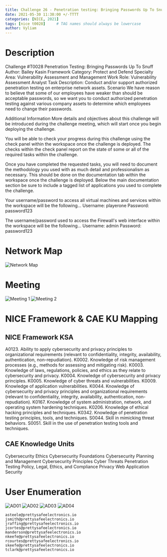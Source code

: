 ```yaml
---
title: Challenge 26 - Penetration testing: Bringing Passwords Up To Snuff
date: 2021-05-30 11:38:00 +/-TTTT
categories: [NICE, 2021]
tags: [nice t0028]     # TAG names should always be lowercase
author: Vyliam
---
```


# Description

Challenge #T0028
Penetration Testing: Bringing Passwords Up To Snuff
Author: Bailey Kasin
Framework Category: Protect and Defend
Specialty Area: Vulnerability Assessment and Management
Work Role: Vulnerability Assessment Analyst
Task Description: Conduct and/or support authorized penetration testing on enterprise network assets.
Scenario
We have reason to believe that some of our employees have weaker than should be acceptable passwords, so we want you to conduct authorized penetration testing against various company assets to determine which employees need to change their passwords.

Additional Information
More details and objectives about this challenge will be introduced during the challenge meeting, which will start once you begin deploying the challenge.

You will be able to check your progress during this challenge using the check panel within the workspace once the challenge is deployed. The checks within the check panel report on the state of some or all of the required tasks within the challenge.

Once you have completed the requested tasks, you will need to document the methodology you used with as much detail and professionalism as necessary. This should be done on the documentation tab within the workspace once the challenge is deployed. Below the main documentation section be sure to include a tagged list of applications you used to complete the challenge.

Your username/password to access all virtual machines and services within the workspace will be the following...
Username: playerone
Password: password123

The username/password used to access the Firewall's web interface within the workspace will be the following...
Username: admin
Password: password123

# Network Map

![Network Map](/assets/img/NICE/2021/26/NetworkMap.png)

# Meeting

![Meeting 1](/assets/img/NICE/2021/26/Meeting1.png)
![Meeting 2](/assets/img/NICE/2021/26/Meeting2.png)

# NICE Framework & CAE KU Mapping

## NICE Framework KSA
A0123. Ability to apply cybersecurity and privacy principles to organizational requirements (relevant to confidentiality, integrity, availability, authentication, non-repudiation).
K0002. Knowledge of risk management processes (e.g., methods for assessing and mitigating risk).
K0003. Knowledge of laws, regulations, policies, and ethics as they relate to cybersecurity and privacy.
K0004. Knowledge of cybersecurity and privacy principles.
K0005. Knowledge of cyber threats and vulnerabilities.
K0009. Knowledge of application vulnerabilities.
K0044. Knowledge of cybersecurity and privacy principles and organizational requirements (relevant to confidentiality, integrity, availability, authentication, non-repudiation).
K0167. Knowledge of system administration, network, and operating system hardening techniques.
K0206. Knowledge of ethical hacking principles and techniques.
K0342. Knowledge of penetration testing principles, tools, and techniques.
S0044. Skill in mimicking threat behaviors.
S0051. Skill in the use of penetration testing tools and techniques.

## CAE Knowledge Units
Cybersecurity Ethics
Cybersecurity Foundations
Cybersecurity Planning and Management
Cybersecurity Principles
Cyber Threats
Penetration Testing
Policy, Legal, Ethics, and Compliance
Privacy
Web Application Security

# User Enumeration
![AD01](/assets/img/NICE/2021/26/AD01.png)
![AD02](/assets/img/NICE/2021/26/AD02.png)
![AD03](/assets/img/NICE/2021/26/AD03.png)
![AD04](/assets/img/NICE/2021/26/AD04.png)

```
asteele@prettysafeelectronics.io
jsmith@prettysafeelectronics.io
jraffing@prettysafeelectronics.io
jcortes@prettysafeelectronics.io
manderson@prettysafeelectronics.io
nkeefe@prettysafeelectronics.io
rcourtes@prettysafeelectronics.io
skeefe@prettysafeelectronics.io
tclark@prettysafeelectronics.io
```

